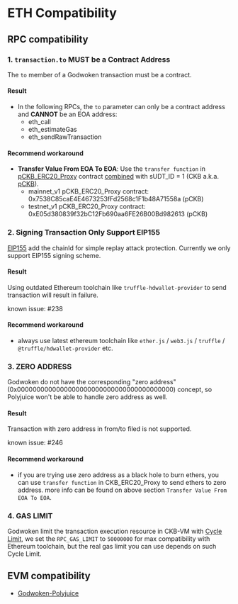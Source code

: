 # ETH Compatibility

## RPC compatibility

### 1. `transaction.to` MUST be a Contract Address

The `to` member of a Godwoken transaction must be a contract.

#### Result

- In the following RPCs, the `to` parameter can only be a contract address and **CANNOT** be an EOA address:
  - eth_call
  - eth_estimateGas
  - eth_sendRawTransaction

#### Recommend workaround

- **Transfer Value From EOA To EOA**: Use the `transfer function` in [pCKB_ERC20_Proxy](https://github.com/nervosnetwork/godwoken-polyjuice/blob/ae65ef551/solidity/erc20/README.md) contract [combined](https://github.com/nervosnetwork/godwoken-polyjuice/blob/3f1ad5b322/solidity/erc20/SudtERC20Proxy_UserDefinedDecimals.sol#L154) with sUDT_ID = 1 (CKB a.k.a. [pCKB](https://github.com/nervosnetwork/godwoken/blob/develop/docs/life_of_a_polyjuice_transaction.md#pckb)).
   - mainnet_v1 pCKB_ERC20_Proxy contract: 0x7538C85caE4E4673253fFd2568c1F1b48A71558a (pCKB)
   - testnet_v1 pCKB_ERC20_Proxy contract: 0xE05d380839f32bC12Fb690aa6FE26B00Bd982613 (pCKB)


### 2. Signing Transaction Only Support EIP155

[EIP155](https://eips.ethereum.org/EIPS/eip-155) add the chainId for simple replay attack protection. Currently we only support EIP155 signing scheme.

#### Result

Using outdated Ethereum toolchain like `truffle-hdwallet-provider` to send transaction will result in failure.

known issue: #238

#### Recommend workaround

- always use latest ethereum toolchain like `ether.js` / `web3.js` / `truffle` / `@truffle/hdwallet-provider` etc.

### 3. ZERO ADDRESS

Godwoken do not have the corresponding "zero address"(0x0000000000000000000000000000000000000000) concept, so Polyjuice won't be able to handle zero address as well.

#### Result

Transaction with zero address in from/to filed is not supported.

known issue: #246

#### Recommend workaround

- if you are trying use zero address as a black hole to burn ethers, you can use `transfer function` in CKB_ERC20_Proxy to send ethers to zero address. more info can be found on above section `Transfer Value From EOA To EOA`.

### 4. GAS LIMIT

Godwoken limit the transaction execution resource in CKB-VM with [Cycle Limit](https://docs-xi-two.vercel.app/docs/rfcs/0014-vm-cycle-limits/0014-vm-cycle-limits), we set the `RPC_GAS_LIMIT` to `50000000` for max compatibility with Ethereum toolchain, but the real gas limit you can use depends on such Cycle Limit.

## EVM compatibility

- [Godwoken-Polyjuice](https://github.com/nervosnetwork/godwoken-polyjuice/blob/compatibility-breaking-changes/docs/EVM-compatible.md)
